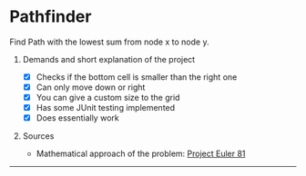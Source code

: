 Pathfinder
=====
Find Path with the lowest sum from node x to node y.

1. Demands and short explanation of the project

    - [x] Checks if the bottom cell is smaller than the right one
    - [x] Can only move down or right
    - [x] You can give a custom size to the grid
    - [x] Has some JUnit testing implemented
    - [x] Does essentially work
    
2. Sources

    - Mathematical approach of the problem: [Project Euler 81](https://www.mathblog.dk/project-euler-81-find-the-minimal-path-sum-from-the-top-left-to-the-bottom-right-by-moving-right-and-down/)
    
---

